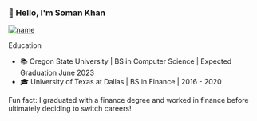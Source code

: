  ###                                  👋 Hello, I'm Soman Khan

[![name](<https://img.shields.io/badge/LinkedIn-0A66C2.svg?style=for-the-badge&logo=LinkedIn&logoColor=white>)](https://www.linkedin.com/in/soman24)



Education
- 📚 Oregon State University | BS in Computer Science | Expected Graduation June 2023
- 🎓 University of Texas at Dallas | BS in Finance | 2016 - 2020


Fun fact: I graduated with a finance degree and worked in finance before ultimately deciding to switch careers! 
